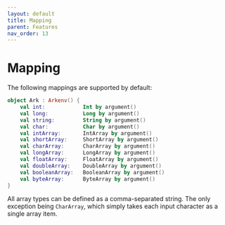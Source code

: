 ```yaml
---
layout: default
title: Mapping
parent: Features
nav_order: 13
---
```


# Mapping

The following mappings are supported by default:

```kotlin
object Ark : Arkenv() {
    val int:            Int by argument()
    val long:           Long by argument()
    val string:         String by argument()
    val char:           Char by argument()
    val intArray:       IntArray by argument()
    val shortArray:     ShortArray by argument()
    val charArray:      CharArray by argument()
    val longArray:      LongArray by argument()
    val floatArray:     FloatArray by argument()
    val doubleArray:    DoubleArray by argument()
    val booleanArray:   BooleanArray by argument()
    val byteArray:      ByteArray by argument()
}
```

All array types can be defined as a comma-separated string. 
The only exception being `CharArray`, which simply takes each input 
character as a single array item.


